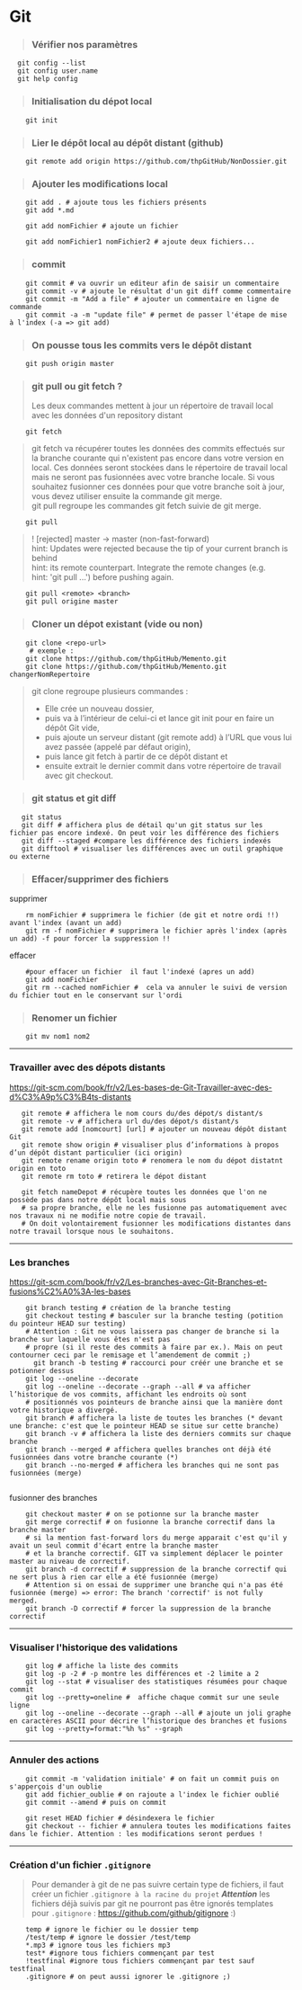 # Git
> ### Vérifier nos paramètres
````shell script
  git config --list
  git config user.name
  git help config    
````
> ### Initialisation du dépot local
````shell script
    git init
````
> ### Lier le dépôt local au dépôt distant (github)
```shell script
    git remote add origin https://github.com/thpGitHub/NonDossier.git
```

> ### Ajouter les modifications local
````shell script
    git add . # ajoute tous les fichiers présents
    git add *.md
````

````shell script
    git add nomFichier # ajoute un fichier   
 ````
 
````shell script
    git add nomFichier1 nomFichier2 # ajoute deux fichiers...
 ````

> ### commit
````shell script
    git commit # va ouvrir un editeur afin de saisir un commentaire
    git commit -v # ajoute le résultat d'un git diff comme commentaire
    git commit -m "Add a file" # ajouter un commentaire en ligne de commande
    git commit -a -m "update file" # permet de passer l'étape de mise à l'index (-a => git add)
````
> ### On pousse tous les commits vers le dépôt distant
````shell script
    git push origin master
````
> ### git pull ou git fetch ?
> Les deux commandes mettent à jour un répertoire de travail local avec les données d'un repository distant
````shell script
    git fetch
````
> git fetch va récupérer toutes les données des commits effectués sur la branche courante qui n'existent pas encore dans votre version en local.
> Ces données seront stockées dans le répertoire de travail local mais ne seront pas fusionnées avec votre branche locale.
> Si vous souhaitez fusionner ces données pour que votre branche soit à jour, vous devez utiliser ensuite la commande git merge.   
> git pull regroupe les commandes git fetch suivie de git merge.
````shell script
    git pull
````
>  ! [rejected]        master -> master (non-fast-forward)   
> hint: Updates were rejected because the tip of your current branch is behind   
  hint: its remote counterpart. Integrate the remote changes (e.g.   
  hint: 'git pull ...') before pushing again.   
````shell script
    git pull <remote> <branch>
    git pull origine master
````

> ### Cloner un dépot existant (vide ou non)

````shell script
    git clone <repo-url>
     # exemple : 
    git clone https://github.com/thpGitHub/Memento.git
    git clone https://github.com/thpGitHub/Memento.git changerNomRepertoire
````
>   git clone regroupe plusieurs commandes :
> - Elle crée un nouveau dossier,
> - puis va à l’intérieur de celui-ci et lance git init pour en faire un dépôt Git vide,
> - puis ajoute un serveur distant (git remote add) à l’URL que vous lui avez passée (appelé par défaut origin),
> - puis lance git fetch à partir de ce dépôt distant et
> - ensuite extrait le dernier commit dans votre répertoire de travail avec git checkout.
 
 > ### git status et git diff
 ````shell script
    git status
    git diff # affichera plus de détail qu'un git status sur les fichier pas encore indexé. On peut voir les différence des fichiers
    git diff --staged #compare les différence des fichiers indexés
    git difftool # visualiser les différences avec un outil graphique ou externe
````

> ### Effacer/supprimer des fichiers

supprimer
````shell script
    rm nomFichier # supprimera le fichier (de git et notre ordi !!) avant l'index (avant un add)
    git rm -f nomFichier # supprimera le fichier après l'index (après un add) -f pour forcer la suppression !!
````
effacer
````shell script
    #pour effacer un fichier  il faut l'indexé (apres un add)
    git add nomFichier
    git rm --cached nomFichier #  cela va annuler le suivi de version du fichier tout en le conservant sur l'ordi
````

> ### Renomer un fichier
````shell script
    git mv nom1 nom2
````

 ---
 
 ### Travailler avec des dépots distants
 https://git-scm.com/book/fr/v2/Les-bases-de-Git-Travailler-avec-des-d%C3%A9p%C3%B4ts-distants
 ````shell script
    git remote # affichera le nom cours du/des dépot/s distant/s
    git remote -v # affichera url du/des dépot/s distant/s
    git remote add [nomcourt] [url] # ajouter un nouveau dépôt distant Git
    git remote show origin # visualiser plus d’informations à propos d’un dépôt distant particulier (ici origin)
    git remote rename origin toto # renomera le nom du dépot distatnt origin en toto
    git remote rm toto # retirera le dépot distant

    git fetch nameDepot # récupère toutes les données que l'on ne possède pas dans notre dépôt local mais sous
    # sa propre branche, elle ne les fusionne pas automatiquement avec nos travaux ni ne modifie notre copie de travail.
    # On doit volontairement fusionner les modifications distantes dans notre travail lorsque nous le souhaitons.
````
---
### Les branches
https://git-scm.com/book/fr/v2/Les-branches-avec-Git-Branches-et-fusions%C2%A0%3A-les-bases
````shell script
    git branch testing # création de la branche testing
    git checkout testing # basculer sur la branche testing (potition du pointeur HEAD sur testing)
    # Attention : Git ne vous laissera pas changer de branche si la branche sur laquelle vous êtes n'est pas
    # propre (si il reste des commits à faire par ex.). Mais on peut contourner ceci par le remisage et l’amendement de commit ;)
      git branch -b testing # raccourci pour créér une branche et se potionner dessus
    git log --oneline --decorate
    git log --oneline --decorate --graph --all # va afficher l’historique de vos commits, affichant les endroits où sont 
    # positionnés vos pointeurs de branche ainsi que la manière dont votre historique a divergé.
    git branch # affichera la liste de toutes les branches (* devant une branche: c'est que le pointeur HEAD se situe sur cette branche)
    git branch -v # affichera la liste des derniers commits sur chaque branche
    git branch --merged # affichera quelles branches ont déjà été fusionnées dans votre branche courante (*)
    git branch --no-merged # affichera les branches qui ne sont pas fusionnées (merge)
   
````
fusionner des branches
````shell script
    git checkout master # on se potionne sur la branche master
    git merge correctif # on fusionne la branche correctif dans la branche master
    # si la mention fast-forward lors du merge apparait c'est qu'il y avait un seul commit d'écart entre la branche master
    # et la branche correctif. GIT va simplement déplacer le pointer master au niveau de correctif.
    git branch -d correctif # suppression de la branche correctif qui ne sert plus à rien car elle a été fusionnée (merge)
    # Attention si on essai de supprimer une branche qui n'a pas été fusionnée (merge) => error: The branch 'correctif' is not fully merged.
    git branch -D correctif # forcer la suppression de la branche correctif
````

---
### Visualiser l'historique des validations
````shell script
    git log # affiche la liste des commits
    git log -p -2 # -p montre les différences et -2 limite a 2
    git log --stat # visualiser des statistiques résumées pour chaque commit
    git log --pretty=oneline #  affiche chaque commit sur une seule ligne
    git log --oneline --decorate --graph --all # ajoute un joli graphe en caractères ASCII pour décrire l’historique des branches et fusions 
    git log --pretty=format:"%h %s" --graph
````
---

### Annuler des actions
````shell script
    git commit -m 'validation initiale' # on fait un commit puis on s'apperçois d'un oublie
    git add fichier_oublie # on rajoute a l'index le fichier oublié
    git commit --amend # puis on commit

    git reset HEAD fichier # désindexera le fichier
    git checkout -- fichier # annulera toutes les modifications faites dans le fichier. Attention : les modifications seront perdues !
````

---

### Création d'un fichier ``.gitignore``
> Pour demander à git de ne pas suivre certain type de fichiers, il faut créer un fichier ``.gitignore à la racine du projet``
>***Attention*** les fichiers déjà suivis par git ne pourront pas être ignorés
templates pour ``.gitignore`` : https://github.com/github/gitignore :)
````gitignore
    temp # ignore le fichier ou le dossier temp
    /test/temp # ignore le dossier /test/temp
    *.mp3 # ignore tous les fichiers mp3
    test* #ignore tous fichiers commençant par test
    !testfinal #ignore tous fichiers commençant par test sauf testfinal
    .gitignore # on peut aussi ignorer le .gitignore ;)
````